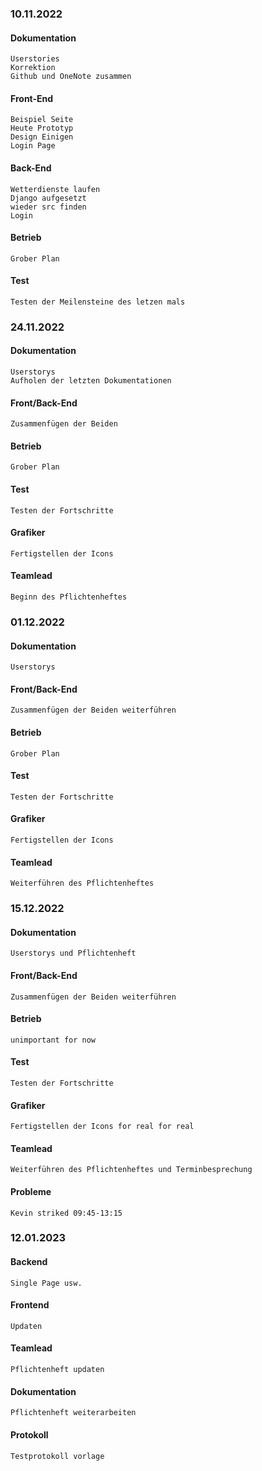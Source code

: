 ### 10.11.2022
#### Dokumentation
    Userstories
    Korrektion
    Github und OneNote zusammen

#### Front-End
    Beispiel Seite
    Heute Prototyp
    Design Einigen
    Login Page

#### Back-End
    Wetterdienste laufen
    Django aufgesetzt
    wieder src finden
    Login

#### Betrieb
    Grober Plan

#### Test
    Testen der Meilensteine des letzen mals



### 24.11.2022
#### Dokumentation
    Userstorys
    Aufholen der letzten Dokumentationen

#### Front/Back-End
    Zusammenfügen der Beiden

#### Betrieb
    Grober Plan

#### Test
    Testen der Fortschritte

#### Grafiker
    Fertigstellen der Icons

#### Teamlead
    Beginn des Pflichtenheftes



### 01.12.2022
#### Dokumentation
    Userstorys

#### Front/Back-End
    Zusammenfügen der Beiden weiterführen

#### Betrieb
    Grober Plan

#### Test
    Testen der Fortschritte

#### Grafiker
    Fertigstellen der Icons

#### Teamlead
    Weiterführen des Pflichtenheftes



### 15.12.2022
#### Dokumentation
    Userstorys und Pflichtenheft

#### Front/Back-End
    Zusammenfügen der Beiden weiterführen

#### Betrieb
    unimportant for now

#### Test
    Testen der Fortschritte

#### Grafiker
    Fertigstellen der Icons for real for real

#### Teamlead
    Weiterführen des Pflichtenheftes und Terminbesprechung

#### Probleme
    Kevin striked 09:45-13:15
    


### 12.01.2023
#### Backend
    Single Page usw.
    
#### Frontend
    Updaten
    
#### Teamlead
    Pflichtenheft updaten
    
#### Dokumentation
    Pflichtenheft weiterarbeiten
    
#### Protokoll
    Testprotokoll vorlage
